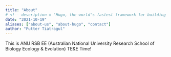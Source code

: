 ```yaml
---
title: "About"
# <!-- description = "Hugo, the world's fastest framework for building websites" -->
date: "2021-10-19"
aliases: ["about-us", "about-hugo", "contact"]
author: "Putter Tiatragul"
---
```


This is ANU RSB EE (Australian National University Research School of Biology Ecology & Evolution) TE&E Time! 


